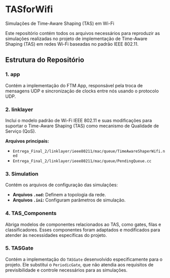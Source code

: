 # TASforWifi

Simulações de Time-Aware Shaping (TAS) em Wi-Fi

Este repositório contém todos os arquivos necessários para reproduzir as simulações realizadas no projeto de implementação de Time-Aware Shaping (TAS) em redes Wi-Fi baseadas no padrão IEEE 802.11.

## Estrutura do Repositório

### 1. **app**
Contém a implementação do FTM App, responsável pela troca de mensagens UDP e sincronização de clocks entre nós usando o protocolo UDP.

### 2. **linklayer**
Inclui o modelo padrão de Wi-Fi IEEE 802.11 e suas modificações para suportar o Time-Aware Shaping (TAS) como mecanismo de Qualidade de Serviço (QoS).

**Arquivos principais:**
- `Entrega_Final_2/linklayer/ieee80211/mac/queue/TimeAwareShaperWifi.ned`
- `Entrega_Final_2/linklayer/ieee80211/mac/queue/PendingQueue.cc`

### 3. **Simulation**
Contém os arquivos de configuração das simulações:

- **Arquivos `.ned`:** Definem a topologia da rede.
- **Arquivos `.ini`:** Configuram parâmetros de simulação.

### 4. **TAS_Components**
Abriga modelos de componentes relacionados ao TAS, como gates, filas e classificadores. Esses componentes foram adaptados e modificados para atender às necessidades específicas do projeto.

### 5. **TASGate**
Contém a implementação do `TASGate` desenvolvido especificamente para o projeto. Ele substitui o `PeriodicGate`, que não atendia aos requisitos de previsibilidade e controle necessários para as simulações.
